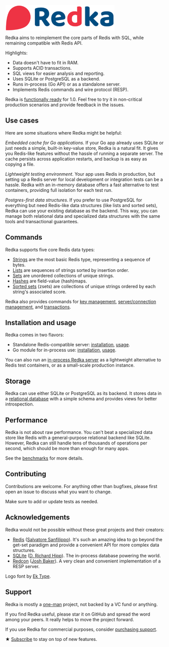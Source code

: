 <img alt="Redka" src="logo.svg" height="80" align="center">

Redka aims to reimplement the core parts of Redis with SQL, while remaining compatible with Redis API.

Highlights:

-   Data doesn't have to fit in RAM.
-   Supports ACID transactions.
-   SQL views for easier analysis and reporting.
-   Uses SQLite or PostgreSQL as a backend.
-   Runs in-process (Go API) or as a standalone server.
-   Implements Redis commands and wire protocol (RESP).

Redka is [functionally ready](docs/roadmap.md) for 1.0. Feel free to try it in non-critical production scenarios and provide feedback in the issues.

## Use cases

Here are some situations where Redka might be helpful:

_Embedded cache for Go applications_. If your Go app already uses SQLite or just needs a simple, built-in key-value store, Redka is a natural fit. It gives you Redis-like features without the hassle of running a separate server. The cache persists across application restarts, and backup is as easy as copying a file.

_Lightweight testing environment_. Your app uses Redis in production, but setting up a Redis server for local development or integration tests can be a hassle. Redka with an in-memory database offers a fast alternative to test containers, providing full isolation for each test run.

_Postgres-first data structures_. If you prefer to use PostgreSQL for everything but need Redis-like data structures (like lists and sorted sets), Redka can use your existing database as the backend. This way, you can manage both relational data and specialized data structures with the same tools and transactional guarantees.

## Commands

Redka supports five core Redis data types:

-   [Strings](docs/commands/strings.md) are the most basic Redis type, representing a sequence of bytes.
-   [Lists](docs/commands/lists.md) are sequences of strings sorted by insertion order.
-   [Sets](docs/commands/sets.md) are unordered collections of unique strings.
-   [Hashes](docs/commands/hashes.md) are field-value (hash)maps.
-   [Sorted sets](docs/commands/sorted-sets.md) (zsets) are collections of unique strings ordered by each string's associated score.

Redka also provides commands for [key management](docs/commands/keys.md), [server/connection management](docs/commands/server.md), and [transactions](docs/commands/transactions.md).

## Installation and usage

Redka comes in two flavors:

-   Standalone Redis-compatible server: [installation](docs/install-standalone.md), [usage](docs/usage-standalone.md).
-   Go module for in-process use: [installation](docs/install-module.md), [usage](docs/usage-module.md).

You can also run an [in-process Redka server](example/server/main.go) as a lightweight alternative to Redis test containers, or as a small-scale production instance.

## Storage

Redka can use either SQLite or PostgreSQL as its backend. It stores data in a [relational database](docs/persistence.md) with a simple schema and provides views for better introspection.

## Performance

Redka is not about raw performance. You can't beat a specialized data store like Redis with a general-purpose relational backend like SQLite. However, Redka can still handle tens of thousands of operations per second, which should be more than enough for many apps.

See the [benchmarks](docs/performance.md) for more details.

## Contributing

Contributions are welcome. For anything other than bugfixes, please first open an issue to discuss what you want to change.

Make sure to add or update tests as needed.

## Acknowledgements

Redka would not be possible without these great projects and their creators:

-   [Redis](https://redis.io/) ([Salvatore Sanfilippo](https://github.com/antirez)). It's such an amazing idea to go beyond the get-set paradigm and provide a convenient API for more complex data structures.
-   [SQLite](https://sqlite.org/) ([D. Richard Hipp](https://www.sqlite.org/crew.html)). The in-process database powering the world.
-   [Redcon](https://github.com/tidwall/redcon) ([Josh Baker](https://github.com/tidwall)). A very clean and convenient implementation of a RESP server.

Logo font by [Ek Type](https://ektype.in/).

## Support

Redka is mostly a [one-man](https://antonz.org/) project, not backed by a VC fund or anything.

If you find Redka useful, please star it on GitHub and spread the word among your peers. It really helps to move the project forward.

If you use Redka for commercial purposes, consider [purchasing support](https://antonz.gumroad.com/l/redka-plus).

★ [Subscribe](https://antonz.org/subscribe/) to stay on top of new features.
